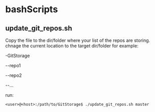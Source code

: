 # bashScripts
## update_git_repos.sh
Copy the file to the dir/folder where your list of the repos are storing.
chnage the current location to the target dir/folder
for example:

-GitStorage

--repo1

--repo2

--...

run:
```
<user>@<host>:/path/to/GitStorage$ ./update_git_repos.sh master
```
